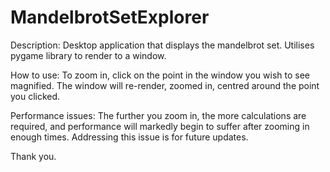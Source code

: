 # MandelbrotSetExplorer

Description:
Desktop application that displays the mandelbrot set. Utilises pygame library to render to a window.

How to use:
To zoom in, click on the point in the window you wish to see magnified. The window will re-render, zoomed in, centred around the point you clicked.

Performance issues:
The further you zoom in, the more calculations are required, and performance will markedly begin to suffer after zooming in enough times. Addressing this issue is for future updates.

Thank you.

